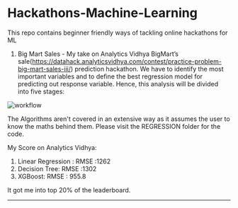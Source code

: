 # Hackathons-Machine-Learning
This repo  contains  beginner friendly ways of tackling online hackathons for ML

1) Big Mart Sales - 
My take on Analytics Vidhya BigMart’s sale(https://datahack.analyticsvidhya.com/contest/practice-problem-big-mart-sales-iii/) 
prediction hackathon.
We have  to identify the most important variables and to define the best regression model for predicting 
out response variable.
Hence, this analysis will be divided into five stages:

![workflow](https://user-images.githubusercontent.com/45167372/73745321-bf56b600-4778-11ea-9794-760eede39210.png)

The Algorithms aren't covered in an extensive way as it assumes the user to know the maths behind them.
Please visit the REGRESSION folder for the code.

My Score on Analytics Vidhya:
1) Linear Regression : RMSE :1262
2) Decision Tree:      RMSE :1302
3) XGBoost:            RMSE : 955.8

It got me into top 20% of the leaderboard.


-----------------------------------------------------------------------------------------------------------------------------------------
